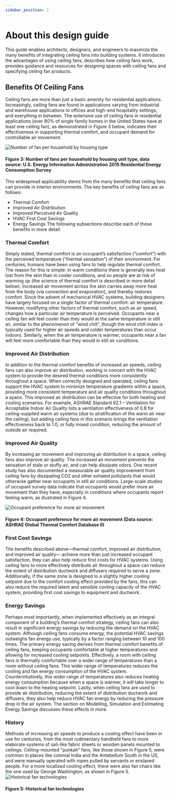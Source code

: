 ```yaml
---
sidebar_position: 1
---
```


# About this design guide

This guide enables architects, designers, and engineers to maximize the many benefits of integrating
ceiling fans into building systems. It introduces the advantages of using ceiling fans, describes how ceiling
fans work, provides guidance and resources for designing spaces with ceiling fans and specifying ceiling
fan products.

## Benefits Of Ceiling Fans

Ceiling fans are more than just a basic amenity for residential applications. Increasingly, ceiling fans are
found in applications varying from industrial and warehouse applications to offices and high-end
hospitality settings, and everything in between.
The extensive use of ceiling fans in residential applications (over 80% of single family homes in the United
States have at least one ceiling fan), as demonstrated in Figure 3 below, indicates their effectiveness in
supporting thermal comfort, and occupant demand for controllable air movement.

![Number of fan per household by housing type](/img/ebook/num-fan-per-household-by-housing-type.png)
#### Figure 3: Number of fans per household by housing unit type, data source: U.S. Energy Information Administration 2015 Residential Energy Consumption Survey

This widespread applicability stems from the many benefits that ceiling fans can provide in interior
environments.
The key benefits of ceiling fans are as follows:
* Thermal Comfort
* Improved Air Distribution
* Improved Perceived Air Quality
* HVAC First Cost Savings
* Energy Savings
The following subsections describe each of these benefits in more detail.

### Thermal Comfort
Simply stated, thermal comfort is an occupant’s satisfaction (“comfort”) with the perceived temperature
(“thermal sensation”) of their environment. For centuries, humans have been using fans to help regulate thermal comfort. The reason for this is simple: in warm conditions there is generally less heat lost from
the skin than in cooler conditions, and so people are at risk of warming up (the science of thermal
comfort is described in more detail below). Increased air movement across the skin carries away more
heat from the body (via convection and evaporation), and thereby restores comfort. Since the advent of
mechanical HVAC systems, building designers have largely focused on a single factor of thermal comfort:
air temperature. However, modifying other factors of thermal comfort, such as air speed, changes how a
particular air temperature is perceived. Occupants near a ceiling fan will feel cooler than they would at
the same temperature in still air, similar to the phenomenon of “wind chill”, though the wind chill index is
typically used for higher air speeds and colder temperatures than occur indoors. Similarly, when the air
temperature is warmer, occupants near a fan will feel more comfortable than they would in still air
conditions.

### Improved Air Distribution
In addition to the thermal comfort benefits of increased air speeds, ceiling fans can also improve air
distribution, working in concert with the HVAC system to provide the desired thermal conditions more
consistently throughout a space. When correctly designed and operated, ceiling fans support the HVAC
system to minimize temperature gradients within a space, providing more consistent temperature and air
quality conditions throughout a space. This improved air distribution can be effective for both heating
and cooling scenarios. For example, ASHRAE Standard 62.1 – Ventilation for Acceptable Indoor Air Quality
lists a ventilation effectiveness of 0.8 for ceiling-supplied warm air systems (due to stratification of the
warm air near the ceiling), but adding ceiling fans in this scenario brings the ventilation effectiveness back
to 1.0, or fully mixed condition, reducing the amount of outside air required.

### Improved Air Quality
By increasing air movement and improving air distribution in a space, ceiling fans also improve air quality.
The increased air movement prevents the sensation of stale or stuffy air, and can help dissipate odors.
One recent study has also documented a measurable air quality improvement from ceiling fans by
dissipating CO2 and other exhaled pollutants that would otherwise gather near occupants in still air
conditions. Large-scale studies of occupant survey data indicate that occupants would prefer more air
movement than they have, especially in conditions where occupants report feeling warm, as illustrated in
Figure 4.

![Occupant preference for more air movement](/img/ebook/Occupant-preference-for-more-air-movement.png)
#### Figure 4: Occupant preference for more air movement (Data source: ASHRAE Global Thermal Comfort Database II)

### First Cost Savings
The benefits described above—thermal comfort, improved air distribution, and improved air quality—
achieve more than just increased occupant satisfaction, they can also help reduce first costs for HVAC
systems. Using ceiling fans to more effectively distribute air throughout a space can reduce the extent of
distribution ductwork and diffusers required to serve a zone. Additionally, if the same zone is designed to
a slightly higher cooling setpoint due to the comfort cooling effect provided by the fans, this can also
reduce the required latent and sensible cooling capacity of the HVAC system, providing first cost savings
to equipment and ductwork.

### Energy Savings
Perhaps most importantly, when implemented effectively as an integral component of a building’s
thermal comfort strategy, ceiling fans can also result in significant energy savings by reducing the demand
on the HVAC system. Although ceiling fans consume energy, the potential HVAC savings outweighs fan
energy use, typically by a factor ranging between 10 and 100 times. The primary energy saving derives
from thermal comfort benefits of ceiling fans, keeping occupants comfortable at higher temperatures and
allowing for increased cooling setpoints. Effectively, a room with ceiling fans is thermally comfortable
over a wider range of temperatures than a room without ceiling fans. This wider range of temperatures
reduces the cooling and fan energy consumption of the HVAC system. Counterintuitively, this wider range
of temperatures also reduces heating energy consumption because when a space is warmer, it will take
longer to cool down to the heating setpoint. Lastly, when ceiling fans are used to provide air distribution, reducing the extent of distribution ductwork and diffusers, they also help reduce HVAC fan energy by
reducing the pressure drop in the air system. The section on Modelling, Simulation and Estimating Energy
Savings discusses these effects in more.

### History
Methods of increasing air speeds to produce a cooling effect have been in use for centuries, from the
most rudimentary handheld fans to more elaborate systems of sail-like fabric sheets or wooden panels
mounted to ceilings. Ceiling-mounted “punkah” fans, like those shown in Figure 5, were common in
places like colonial India and the Antebellum South in the US, and were manually operated with ropes
pulled by servants or enslaved people. For a more localized cooling effect, there were also fan chairs like
the one used by George Washington, as shown in Figure 5.
![Historical fan technologies](/img/ebook/historical-fan-technology.png)
#### Figure 5: Historical fan technologies